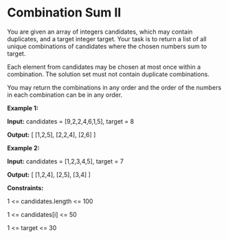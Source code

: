 # Combination Sum II
You are given an array of integers candidates, which may contain duplicates, and a target integer target. Your task is to return a list of all unique combinations of candidates where the chosen numbers sum to target.

Each element from candidates may be chosen at most once within a combination. The solution set must not contain duplicate combinations.

You may return the combinations in any order and the order of the numbers in each combination can be in any order.

**Example 1:**

**Input:** candidates = [9,2,2,4,6,1,5], target = 8

**Output:** [
  [1,2,5],
  [2,2,4],
  [2,6]
]

**Example 2:**

**Input:** candidates = [1,2,3,4,5], target = 7

**Output:** [
  [1,2,4],
  [2,5],
  [3,4]
]

**Constraints:**

1 <= candidates.length <= 100

1 <= candidates[i] <= 50

1 <= target <= 30
